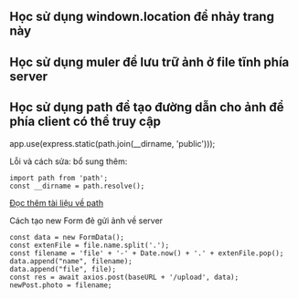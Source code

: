 ## Học sử dụng windown.location để nhảy trang này

## Học sử dụng muler để lưu trữ ảnh ở  file tĩnh phía server

## Học sử dụng path để tạo đường dẫn cho ảnh để phía client có thể truy cập

app.use(express.static(path.join(__dirname, 'public')));

Lỗi và cách sửa: bổ sung thêm:

```
import path from 'path';
const __dirname = path.resolve();
```

[Đọc thêm tài liệu về path](https://stackoverflow.com/questions/64383909/dirname-is-not-defined-in-node-14-version)

Cách tạo new Form đẻ gửi ảnh về server

```
const data = new FormData();
const extenFile = file.name.split('.');
const filename = 'file' + '-' + Date.now() + '.' + extenFile.pop();
data.append("name", filename);
data.append("file", file);
const res = await axios.post(baseURL + '/upload', data);
newPost.photo = filename;
```